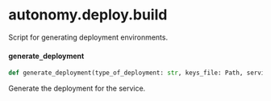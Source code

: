 <a id="autonomy.deploy.build"></a>

# autonomy.deploy.build

Script for generating deployment environments.

<a id="autonomy.deploy.build.generate_deployment"></a>

#### generate`_`deployment

```python
def generate_deployment(type_of_deployment: str, keys_file: Path, service_path: Path, build_dir: Path, number_of_agents: Optional[int] = None, private_keys_password: Optional[str] = None, dev_mode: bool = False, packages_dir: Optional[Path] = None, open_aea_dir: Optional[Path] = None, open_autonomy_dir: Optional[Path] = None, agent_instances: Optional[List[str]] = None, multisig_address: Optional[str] = None, log_level: str = INFO, apply_environment_variables: bool = False, image_version: Optional[str] = None, use_hardhat: bool = False, use_acn: bool = False, use_tm_testnet_setup: bool = False) -> str
```

Generate the deployment for the service.

